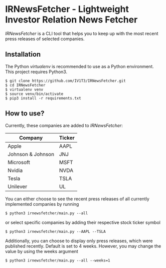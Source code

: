 # IRNewsFetcher - Lightweight Investor Relation News Fetcher

*IRNewsFetcher* is a CLI tool that helps you to keep up with the most recent press releases of selected companies.

## Installation

The Python *virtualenv* is recommended to use as a Python environment. This project requires Python3.

```console
$ git clone https://github.com/IV1T3/IRNewsFetcher.git
$ cd IRNewsFetcher
$ virtualenv venv
$ source venv/bin/activate
$ pip3 install -r requirements.txt
```

## How to use?

Currently, these companies are added to *IRNewsFetcher*:

| Company           | Ticker |
|-------------------|--------|
| Apple             | AAPL   |
| Johnson & Johnson | JNJ    |
| Microsoft         | MSFT   |
| Nvidia            | NVDA   |
| Tesla             | TSLA   |
| Unilever          | UL     |

You can either choose to see the recent press releases of all currently implemented companies by running

```console
$ python3 irnewsfetcher/main.py --all
```

or select specific companies by adding their respective stock ticker symbol

```console
$ python3 irnewsfetcher/main.py --AAPL --TSLA
```

Additionally, you can choose to display only press releases, which were published recently. Default is set to 4 weeks. However, you may change the value by using the weeks argument

```console
$ python3 irnewsfetcher/main.py --all --weeks=1
```
